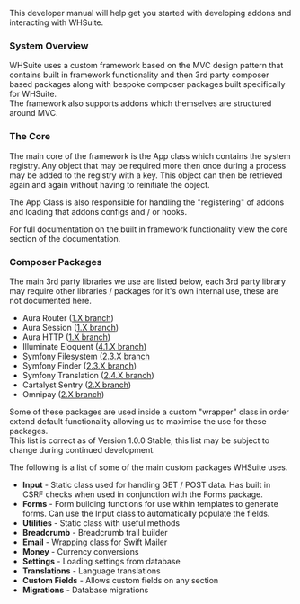 This developer manual will help get you started with developing addons and interacting with WHSuite.

### System Overview

WHSuite uses a custom framework based on the MVC design pattern that contains built in framework functionality and then 3rd party composer based packages along with bespoke composer packages built specifically for WHSuite.  
The framework also supports addons which themselves are structured around MVC.

### The Core

The main core of the framework is the App class which contains the system registry. Any object that may be required more then once during a process may be added to the registry with a key. This object can then be retrieved again and again without having to reinitiate the object.

The App Class is also responsible for handling the "registering" of addons and loading that addons configs and / or hooks.

For full documentation on the built in framework functionality view the core section of the documentation.

### Composer Packages

The main 3rd party libraries we use are listed below, each 3rd party library may require other libraries / packages for it's own internal use, these are not documented here.

* Aura Router ([1.X branch](https://github.com/auraphp/Aura.Router/tree/develop))
* Aura Session ([1.X branch](https://github.com/auraphp/Aura.Session/tree/develop))
* Aura HTTP ([1.X branch](https://github.com/auraphp/Aura.Http))
* Illuminate Eloquent ([4.1.X branch](https://github.com/illuminate/database))
* Symfony Filesystem ([2.3.X branch](https://github.com/symfony/Filesystem)
* Symfony Finder ([2.3.X branch](https://github.com/symfony/Finder))
* Symfony Translation ([2.4.X branch](https://github.com/symfony/Translation))
* Cartalyst Sentry ([2.X branch](https://github.com/cartalyst/sentry))
* Omnipay ([2.X branch](https://github.com/omnipay/omnipay))

Some of these packages are used inside a custom "wrapper" class in order extend default functionality allowing us to maximise the use for these packages.  
This list is correct as of Version 1.0.0 Stable, this list may be subject to change during continued development.

The following is a list of some of the main custom packages WHSuite uses.

* **Input** - Static class used for handling GET / POST data. Has built in CSRF checks when used in conjunction with the Forms package.
* **Forms** - Form building functions for use within templates to generate forms. Can use the Input class to automatically populate the fields.
* **Utilities** - Static class with useful methods
* **Breadcrumb** - Breadcrumb trail builder
* **Email** - Wrapping class for Swift Mailer
* **Money** - Currency conversions
* **Settings** - Loading settings from database
* **Translations** - Language translations
* **Custom Fields** - Allows custom fields on any section
* **Migrations** - Database migrations

